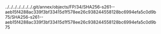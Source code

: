 ../../../../../../../.git/annex/objects/FP/34/SHA256-s261--aeb15f4288ac339f3bf33415d1f578ee26c938244558128bc6994efa5c0d9b75/SHA256-s261--aeb15f4288ac339f3bf33415d1f578ee26c938244558128bc6994efa5c0d9b75